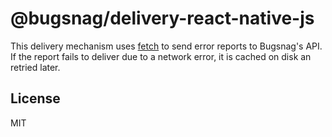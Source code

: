 # @bugsnag/delivery-react-native-js

This delivery mechanism uses [fetch](https://developer.mozilla.org/en-US/docs/Web/API/Fetch_API) to send error reports to Bugsnag's API. If the report fails to deliver due to a network error, it is cached on disk an retried later.

## License
MIT
